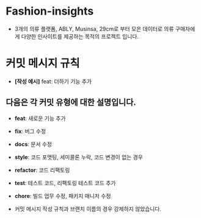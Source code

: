 # Fashion-insights

- 3개의 의류 플랫폼, ABLY, Musinsa, 29cm로 부터 모은 데이터로 의류 구매자에게 다양한 인사이트를 제공하는 목적의 프로젝트 입니다.

# 커밋 메시지 규칙

- **[작성 예시]** feat: 더하기 기능 추가

## 다음은 각 커밋 유형에 대한 설명입니다.

- **feat**: 새로운 기능 추가

- **fix**: 버그 수정

- **docs**: 문서 수정

- **style**: 코드 포맷팅, 세미콜론 누락, 코드 변경이 없는 경우

- **refactor**: 코드 리팩토링

- **test**: 테스트 코드, 리팩토링 테스트 코드 추가

- **chore**: 빌드 업무 수정, 패키지 매니저 수정

- 커밋 메시지 작성 규칙과 브랜치 이름의 경우 강제하지 않았습니다.
